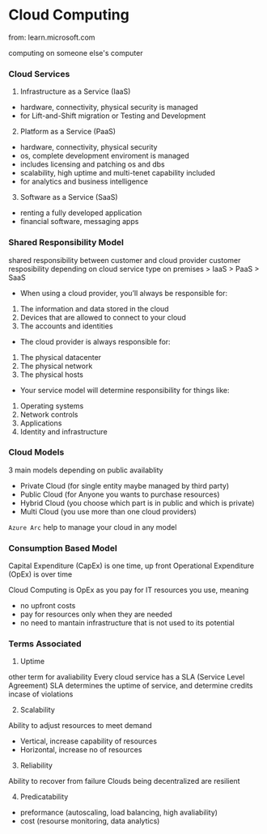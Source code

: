 # Cloud Computing

from: learn.microsoft.com

computing on someone else's computer

### Cloud Services

1. Infrastructure as a Service (IaaS)

- hardware, connectivity, physical security is managed
- for Lift-and-Shift migration or Testing and Development

2. Platform as a Service (PaaS)

- hardware, connectivity, physical security
- os, complete development enviroment is managed
- includes licensing and patching os and dbs
- scalability, high uptime and multi-tenet capability included
- for analytics and business intelligence

3. Software as a Service (SaaS)

- renting a fully developed application
- financial software, messaging apps


### Shared Responsibility Model

shared responsibility between customer and cloud provider
customer resposibility depending on cloud service type
on premises > IaaS > PaaS > SaaS

- When using a cloud provider, you’ll always be responsible for:

1. The information and data stored in the cloud
1. Devices that are allowed to connect to your cloud
1. The accounts and identities 

- The cloud provider is always responsible for:

1. The physical datacenter
1. The physical network
1. The physical hosts

- Your service model will determine responsibility for things like:

1. Operating systems
1. Network controls
1. Applications
1. Identity and infrastructure

### Cloud Models

3 main models depending on public availablity

- Private Cloud (for single entity maybe managed by third party)
- Public Cloud (for Anyone you wants to purchase resources)
- Hybrid Cloud (you choose which part is in public and which is private)
- Multi Cloud (you use more than one cloud providers)

`Azure Arc` help to manage your cloud in any model

### Consumption Based Model

Capital Expenditure (CapEx) is one time, up front
Operational Expenditure (OpEx) is over time

Cloud Computing is OpEx as you pay for IT resources you use, meaning 

- no upfront costs
- pay for resources only when they are needed
- no need to mantain infrastructure that is not used to its potential

### Terms Associated

1. Uptime

other term for avaliability
Every cloud service has a SLA (Service Level Agreement)
SLA determines the uptime of service, and determine credits incase of violations

2. Scalability

Ability to adjust resources to meet demand

- Vertical, increase capability of resources
- Horizontal, increase no of resources

3. Reliability

Ability to recover from failure
Clouds being decentralized are resilient

4. Predicatability

- preformance (autoscaling, load balancing, high avaliability)
- cost (resourse monitoring, data analytics)


